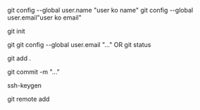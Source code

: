 git config --global user.name "user ko name"
git config --global user.email"user ko email"
<!-- to setup git in the project-->

git init

<!--to check status-->
git git config --global user.email "..."  OR git status


<!-- to add file in git -->
git add .

<!-- to commit-->
git commit -m "..."

<!-- ssh key check grna lai-->
 ssh-keygen

 git remote add 
